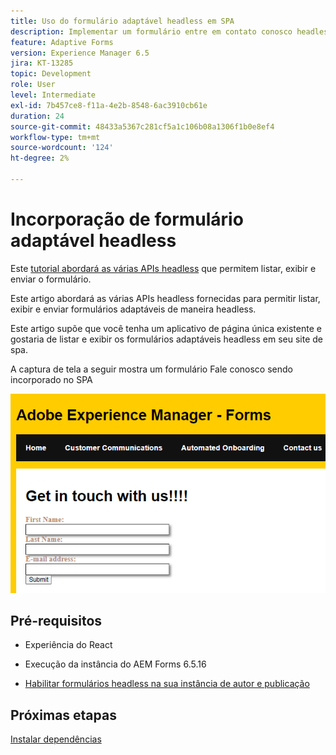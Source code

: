 ```yaml
---
title: Uso do formulário adaptável headless em SPA
description: Implementar um formulário entre em contato conosco headless em SPA
feature: Adaptive Forms
version: Experience Manager 6.5
jira: KT-13285
topic: Development
role: User
level: Intermediate
exl-id: 7b457ce8-f11a-4e2b-8548-6ac3910cb61e
duration: 24
source-git-commit: 48433a5367c281cf5a1c106b08a1306f1b0e8ef4
workflow-type: tm+mt
source-wordcount: '124'
ht-degree: 2%

---
```


# Incorporação de formulário adaptável headless

Este [tutorial abordará as várias APIs headless](https://opensource.adobe.com/aem-forms-af-runtime/api/#section/Introduction) que permitem listar, exibir e enviar o formulário.

Este artigo abordará as várias APIs headless fornecidas para permitir listar, exibir e enviar formulários adaptáveis de maneira headless.

Este artigo supõe que você tenha um aplicativo de página única existente e gostaria de listar e exibir os formulários adaptáveis headless em seu site de spa.

A captura de tela a seguir mostra um formulário Fale conosco sendo incorporado no SPA

![contact-us-form](./assets/contact-us-form.png)

## Pré-requisitos

* Experiência do React

* Execução da instância do AEM Forms 6.5.16

* [Habilitar formulários headless na sua instância de autor e publicação](https://experienceleague.adobe.com/docs/experience-manager-headless-adaptive-forms/using/quick-setup/enable-headless-adaptive-forms-and-core-components.html?lang=pt-BR)

## Próximas etapas

[Instalar dependências](./install-af-react-libraries.md)

